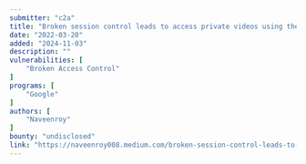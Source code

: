 ```yaml
---
submitter: "c2a"
title: "Broken session control leads to access private videos using the shared link even after revoking the access for specific time!! — #GoogleVRP"
date: "2022-03-20"
added: "2024-11-03"
description: ""
vulnerabilities: [
    "Broken Access Control"
]
programs: [
    "Google"
]
authors: [
    "Naveenroy"
]
bounty: "undisclosed"
link: "https://naveenroy008.medium.com/broken-session-control-leads-to-access-private-videos-using-the-shared-link-even-after-revoking-the-84e31ac16fe4"
---
```




